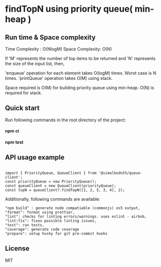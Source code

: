 # findTopN using priority queue( min-heap )

## Run time & Space complexity

Time Complexity : O(NlogM)
Space Complexity: O(N)

If 'M' represents the number of top items to be returned and 'N' represents the size of the input list, then,

'enqueue' operation for each element takes O(logM) times. Worst case is N times.
'printQueue' operation takes O(M) using stack.

Space required is O(M) for building priority queue using min-heap.
O(N) is required for stack.

## Quick start

Run following commands in the root directory of the project:

#### npm ci

#### npm test

## API usage example

```

import { PriorityQueue, QueueClient } from '@vimalkodoth/queue-client';
const priorityQueue = new PriorityQueue();
const queueClient = new QueueClient(priorityQueue);
const topN = queueClient?.findTopN([1, 2, 5, 3, 4], 2);

```

Additionally, following commands are available:

```
"npm build" : generate node compatiable (commonjs) es5 output,
"format": format using prettier,
"lint": checks for linting errors/warnings. uses eslint - airbnb,
"lint:fix": fixes possible linting issues,
"test": run tests,
"coverage": generate code coverage
"prepare": setup husky for git pre-commit hooks
```

## License

MIT
